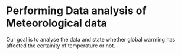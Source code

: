 # Performing Data analysis of Meteorological data

Our goal is to analyse the data and state whether global warming has affected the certainity of temperature or not.
